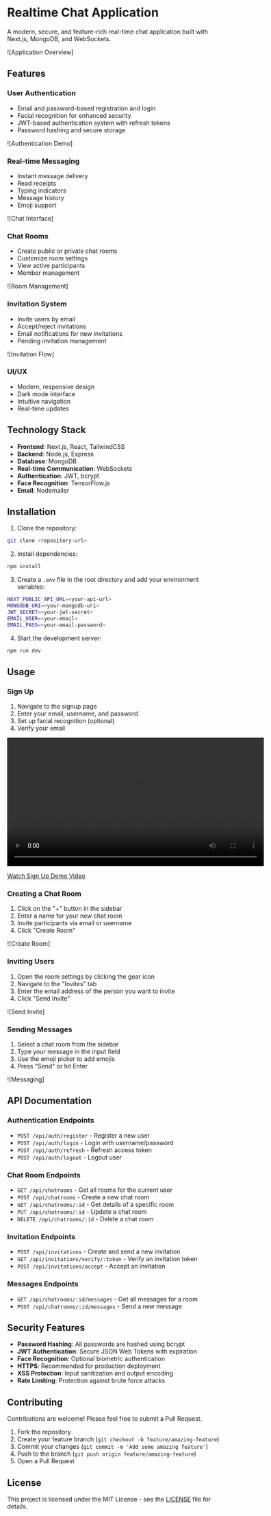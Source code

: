 # Realtime Chat Application

A modern, secure, and feature-rich real-time chat application built with Next.js, MongoDB, and WebSockets.

![Application Overview]

## Features

### User Authentication
- Email and password-based registration and login
- Facial recognition for enhanced security
- JWT-based authentication system with refresh tokens
- Password hashing and secure storage

![Authentication Demo]

### Real-time Messaging
- Instant message delivery
- Read receipts
- Typing indicators
- Message history
- Emoji support

![Chat Interface]

### Chat Rooms
- Create public or private chat rooms
- Customize room settings
- View active participants
- Member management

![Room Management]

### Invitation System
- Invite users by email
- Accept/reject invitations
- Email notifications for new invitations
- Pending invitation management

![Invitation Flow]

### UI/UX
- Modern, responsive design
- Dark mode interface
- Intuitive navigation
- Real-time updates

## Technology Stack
- **Frontend**: Next.js, React, TailwindCSS
- **Backend**: Node.js, Express
- **Database**: MongoDB
- **Real-time Communication**: WebSockets
- **Authentication**: JWT, bcrypt
- **Face Recognition**: TensorFlow.js
- **Email**: Nodemailer

## Installation

1. Clone the repository:
```bash
git clone <repository-url>
```

2. Install dependencies:
```bash
npm install
```

3. Create a `.env` file in the root directory and add your environment variables:
```bash
NEXT_PUBLIC_API_URL=<your-api-url>
MONGODB_URI=<your-mongodb-uri>
JWT_SECRET=<your-jwt-secret>
EMAIL_USER=<your-email>
EMAIL_PASS=<your-email-password>
```

4. Start the development server:
```bash
npm run dev
```

## Usage

### Sign Up
1. Navigate to the signup page
2. Enter your email, username, and password
3. Set up facial recognition (optional)
4. Verify your email

<div align="center">
  <video src="app/screenshots/chat-demo.mp4" width="600" controls></video>
</div>

[Watch Sign Up Demo Video](app/screenshots/chat-app.mp4)

### Creating a Chat Room
1. Click on the "+" button in the sidebar
2. Enter a name for your new chat room
3. Invite participants via email or username
4. Click "Create Room"

![Create Room]

### Inviting Users
1. Open the room settings by clicking the gear icon
2. Navigate to the "Invites" tab
3. Enter the email address of the person you want to invite
4. Click "Send Invite"

![Send Invite]

### Sending Messages
1. Select a chat room from the sidebar
2. Type your message in the input field
3. Use the emoji picker to add emojis
4. Press "Send" or hit Enter

![Messaging]

## API Documentation

### Authentication Endpoints
- `POST /api/auth/register` - Register a new user
- `POST /api/auth/login` - Login with username/password
- `POST /api/auth/refresh` - Refresh access token
- `POST /api/auth/logout` - Logout user

### Chat Room Endpoints
- `GET /api/chatrooms` - Get all rooms for the current user
- `POST /api/chatrooms` - Create a new chat room
- `GET /api/chatrooms/:id` - Get details of a specific room
- `PUT /api/chatrooms/:id` - Update a chat room
- `DELETE /api/chatrooms/:id` - Delete a chat room

### Invitation Endpoints
- `POST /api/invitations` - Create and send a new invitation
- `GET /api/invitations/verify/:token` - Verify an invitation token
- `POST /api/invitations/accept` - Accept an invitation

### Messages Endpoints
- `GET /api/chatrooms/:id/messages` - Get all messages for a room
- `POST /api/chatrooms/:id/messages` - Send a new message

## Security Features
- **Password Hashing**: All passwords are hashed using bcrypt
- **JWT Authentication**: Secure JSON Web Tokens with expiration
- **Face Recognition**: Optional biometric authentication
- **HTTPS**: Recommended for production deployment
- **XSS Protection**: Input sanitization and output encoding
- **Rate Limiting**: Protection against brute force attacks

## Contributing
Contributions are welcome! Please feel free to submit a Pull Request.

1. Fork the repository
2. Create your feature branch (`git checkout -b feature/amazing-feature`)
3. Commit your changes (`git commit -m 'Add some amazing feature'`)
4. Push to the branch (`git push origin feature/amazing-feature`)
5. Open a Pull Request

## License
This project is licensed under the MIT License - see the [LICENSE](LICENSE) file for details.

